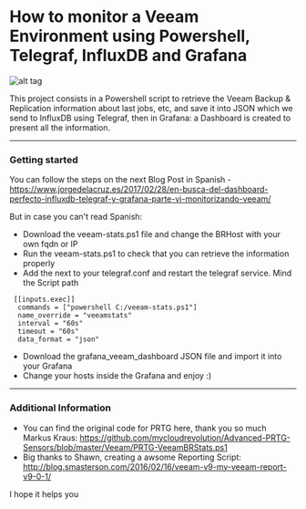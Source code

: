 How to monitor a Veeam Environment using Powershell, Telegraf, InfluxDB and Grafana
===================

![alt tag](https://www.jorgedelacruz.es/wp-content/uploads/2017/02/27/veeam-grafana-004.png)

This project consists in a Powershell script to retrieve the Veeam Backup & Replication information about last jobs, etc, and save it into JSON which we send to InfluxDB using Telegraf, then in Grafana: a Dashboard is created to present all the information.

----------

### Getting started
You can follow the steps on the next Blog Post in Spanish - https://www.jorgedelacruz.es/2017/02/28/en-busca-del-dashboard-perfecto-influxdb-telegraf-y-grafana-parte-vi-monitorizando-veeam/

But in case you can't read Spanish:
* Download the veeam-stats.ps1 file and change the BRHost with your own fqdn or IP
* Run the veeam-stats.ps1 to check that you can retrieve the information properly
* Add the next to your telegraf.conf and restart the telegraf service. Mind the Script path
```
 [[inputs.exec]]
  commands = ["powershell C:/veeam-stats.ps1"]
  name_override = "veeamstats"
  interval = "60s"
  timeout = "60s"
  data_format = "json"
```
* Download the grafana_veeam_dashboard JSON file and import it into your Grafana
* Change your hosts inside the Grafana and enjoy :)

----------

### Additional Information
* You can find the original code for PRTG here, thank you so much Markus Kraus: https://github.com/mycloudrevolution/Advanced-PRTG-Sensors/blob/master/Veeam/PRTG-VeeamBRStats.ps1
* Big thanks to Shawn, creating a awsome Reporting Script: http://blog.smasterson.com/2016/02/16/veeam-v9-my-veeam-report-v9-0-1/

I hope it helps you
